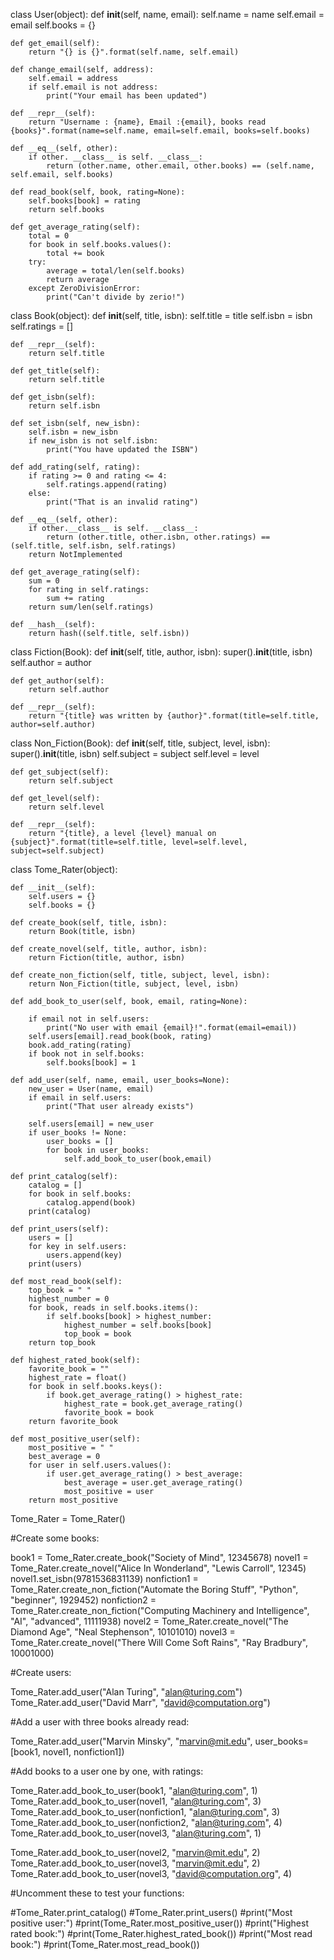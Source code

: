 class User(object):
    def __init__(self, name, email):
        self.name = name
        self.email = email
        self.books = {}

    def get_email(self):
        return "{} is {}".format(self.name, self.email)

    def change_email(self, address):
        self.email = address
        if self.email is not address:
            print("Your email has been updated")

    def __repr__(self):
        return "Username : {name}, Email :{email}, books read {books}".format(name=self.name, email=self.email, books=self.books)

    def __eq__(self, other):
        if other. __class__ is self. __class__:
            return (other.name, other.email, other.books) == (self.name, self.email, self.books)

    def read_book(self, book, rating=None):
        self.books[book] = rating
        return self.books

    def get_average_rating(self):
        total = 0
        for book in self.books.values():
            total += book
        try:
            average = total/len(self.books)
            return average
        except ZeroDivisionError:
            print("Can't divide by zerio!")

class Book(object):
    def __init__(self, title, isbn):
        self.title = title
        self.isbn = isbn
        self.ratings = []

    def __repr__(self):
        return self.title

    def get_title(self):
        return self.title

    def get_isbn(self):
        return self.isbn

    def set_isbn(self, new_isbn):
        self.isbn = new_isbn
        if new_isbn is not self.isbn:
            print("You have updated the ISBN")

    def add_rating(self, rating):
        if rating >= 0 and rating <= 4:
            self.ratings.append(rating)
        else:
            print("That is an invalid rating")

    def __eq__(self, other):
        if other.__class__ is self. __class__:
            return (other.title, other.isbn, other.ratings) == (self.title, self.isbn, self.ratings)
        return NotImplemented

    def get_average_rating(self):
        sum = 0
        for rating in self.ratings:
            sum += rating
        return sum/len(self.ratings)

    def __hash__(self):
        return hash((self.title, self.isbn))

class Fiction(Book):
    def __init__(self, title, author, isbn):
        super().__init__(title, isbn)
        self.author = author

    def get_author(self):
        return self.author

    def __repr__(self):
        return "{title} was written by {author}".format(title=self.title, author=self.author)

class Non_Fiction(Book):
    def __init__(self, title, subject, level, isbn):
        super().__init__(title, isbn)
        self.subject = subject
        self.level = level

    def get_subject(self):
        return self.subject

    def get_level(self):
        return self.level

    def __repr__(self):
        return "{title}, a level {level} manual on {subject}".format(title=self.title, level=self.level, subject=self.subject)

class Tome_Rater(object):

    def __init__(self):
        self.users = {}
        self.books = {}

    def create_book(self, title, isbn):
        return Book(title, isbn)

    def create_novel(self, title, author, isbn):
        return Fiction(title, author, isbn)

    def create_non_fiction(self, title, subject, level, isbn):
        return Non_Fiction(title, subject, level, isbn)

    def add_book_to_user(self, book, email, rating=None):

        if email not in self.users:
            print("No user with email {email}!".format(email=email))
        self.users[email].read_book(book, rating)
        book.add_rating(rating)
        if book not in self.books:
            self.books[book] = 1

    def add_user(self, name, email, user_books=None):
        new_user = User(name, email)
        if email in self.users:
            print("That user already exists")

        self.users[email] = new_user
        if user_books != None:
            user_books = []
            for book in user_books:
                self.add_book_to_user(book,email)

    def print_catalog(self):
        catalog = []
        for book in self.books:
            catalog.append(book)
        print(catalog)

    def print_users(self):
        users = []
        for key in self.users:
            users.append(key)
        print(users)

    def most_read_book(self):
        top_book = " "
        highest_number = 0
        for book, reads in self.books.items():
            if self.books[book] > highest_number:
                highest_number = self.books[book]
                top_book = book
        return top_book

    def highest_rated_book(self):
        favorite_book = ""
        highest_rate = float()
        for book in self.books.keys():
            if book.get_average_rating() > highest_rate:
                highest_rate = book.get_average_rating()
                favorite_book = book
        return favorite_book

    def most_positive_user(self):
        most_positive = " "
        best_average = 0
        for user in self.users.values():
            if user.get_average_rating() > best_average:
                best_average = user.get_average_rating()
                most_positive = user
        return most_positive

Tome_Rater = Tome_Rater()

#Create some books:

book1 = Tome_Rater.create_book("Society of Mind", 12345678)
novel1 = Tome_Rater.create_novel("Alice In Wonderland", "Lewis Carroll", 12345)
novel1.set_isbn(9781536831139)
nonfiction1 = Tome_Rater.create_non_fiction("Automate the Boring Stuff", "Python", "beginner", 1929452)
nonfiction2 = Tome_Rater.create_non_fiction("Computing Machinery and Intelligence", "AI", "advanced", 11111938)
novel2 = Tome_Rater.create_novel("The Diamond Age", "Neal Stephenson", 10101010)
novel3 = Tome_Rater.create_novel("There Will Come Soft Rains", "Ray Bradbury", 10001000)

#Create users:

Tome_Rater.add_user("Alan Turing", "alan@turing.com")
Tome_Rater.add_user("David Marr", "david@computation.org")

#Add a user with three books already read:

Tome_Rater.add_user("Marvin Minsky", "marvin@mit.edu", user_books=[book1, novel1, nonfiction1])

#Add books to a user one by one, with ratings:

Tome_Rater.add_book_to_user(book1, "alan@turing.com", 1)
Tome_Rater.add_book_to_user(novel1, "alan@turing.com", 3)
Tome_Rater.add_book_to_user(nonfiction1, "alan@turing.com", 3)
Tome_Rater.add_book_to_user(nonfiction2, "alan@turing.com", 4)
Tome_Rater.add_book_to_user(novel3, "alan@turing.com", 1)

Tome_Rater.add_book_to_user(novel2, "marvin@mit.edu", 2)
Tome_Rater.add_book_to_user(novel3, "marvin@mit.edu", 2)
Tome_Rater.add_book_to_user(novel3, "david@computation.org", 4)


#Uncomment these to test your functions:


#Tome_Rater.print_catalog()
#Tome_Rater.print_users()
#print("Most positive user:")
#print(Tome_Rater.most_positive_user())
#print("Highest rated book:")
#print(Tome_Rater.highest_rated_book())
#print("Most read book:")
#print(Tome_Rater.most_read_book())
